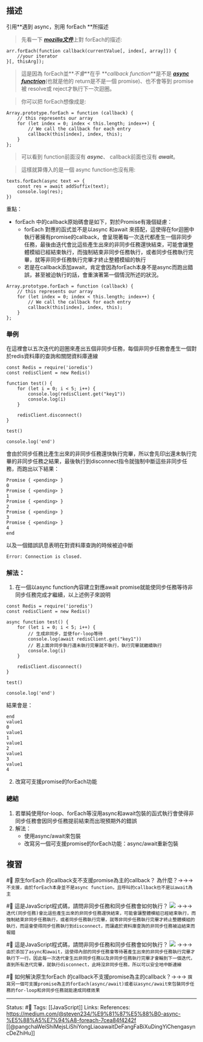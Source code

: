 ## 描述

引用**遇到 async，別用 forEach **所描述

> 先看一下 [**_mozilla文件_**](https://developer.mozilla.org/zh-TW/docs/Web/JavaScript/Reference/Global_Objects/Array/forEach)上對 forEach的描述:

```
arr.forEach(function callback(currentValue[, index[, array]]) {  
    //your iterator  
}[, thisArg]);
```

> 這是因為 forEach並**_不會_**在乎 **_callback function_**是不是 [**_async functrion_**](https://developer.mozilla.org/zh-TW/docs/Web/JavaScript/Reference/Statements/async_function)(也就是他的 return是不是一個 promise)、也不會等到 promise被 resolve或 reject才執行下一次迴圈。

> 你可以把 forEach想像成是:
```
Array.prototype.forEach = function (callback) {  
    // this represents our array  
    for (let index = 0; index < this.length; index++) {  
        // We call the callback for each entry  
        callback(this[index], index, this);  
    }  
};
```

> 可以看到 function前面沒有 **_async_**、 callback前面也沒有 **_await_**。

> 這樣就算傳入的是一個 async function也沒有用:

```
texts.forEach(async text => {  
    const res = await addSuffix(text);  
    console.log(res);  
})
```

重點：
- forEach 中的callback原始碼會是如下，對於Promise有幾個疑慮：
	- forEach 對應的函式並不是以async 和await 來搭配，這使得在for迴圈中執行著擁有promise的callback，會呈現著每一次迭代都產生一個非同步任務，最後由迭代會比這些產生出來的非同步任務還快結束，可能會讓整體模組已經結束執行，而強制結束非同步任務執行，或者同步任務執行完畢，就等非同步任務執行完畢才終止整體模組的執行
	- 若是在callback添加await，肯定會因為forEach本身不是async而跑出錯誤，甚至被迫執行的話，會重演著第一個情況所述的狀況。
```
Array.prototype.forEach = function (callback) {  
    // this represents our array  
    for (let index = 0; index < this.length; index++) {  
        // We call the callback for each entry  
        callback(this[index], index, this);  
    }  
};
```

### 舉例

在這裡會以五次迭代的迴圈來產出五個非同步任務，每個非同步任務會產生一個對於redis資料庫的查詢和關閉資料庫連線
```
const Redis = require('ioredis')
const redisClient = new Redis()

function test() {
	for (let i = 0; i < 5; i++) {
		console.log(redisClient.get("key1"))
		console.log(i)
	}

	redisClient.disconnect()
}

test()

console.log('end')
```

會由於同步任務比產生出來的非同步任務還快執行完畢，所以會先印出還未執行完畢的非同步任務之結果，最後執行到disconnect指令就強制中斷這些非同步任務，而跑出以下結果：
```
Promise { <pending> }
0
Promise { <pending> }
1
Promise { <pending> }
2
Promise { <pending> }
3
Promise { <pending> }
4
end
```
以及一個錯誤訊息表明在對資料庫查詢的時候被迫中斷
```
Error: Connection is closed.
```
### 解法：
1. 在一個以async function內容建立對應await promise就能使同步任務等待非同步任務完成才繼續，以上述例子來說明
```
const Redis = require('ioredis')
const redisClient = new Redis()

async function test() {
	for (let i = 0; i < 5; i++) {
		// 生成非同步，並使for-loop等待
		console.log(await redisClient.get("key1"))
		// 若上面非同步執行還未執行完畢就不執行，執行完畢就繼續執行
		console.log(i)
	}

	redisClient.disconnect()
}

test()

console.log('end')
```

結果會是：
```
end
value1
0
value1
1
value1
2
value1
3
value1
4
```
2. 改寫可支援promise的forEach功能


### 總結
1. 若單純使用for-loop、forEach等沒用async和await包裝的函式執行會使得非同步任務會因同步任務提前結束而出現預期外的錯誤
2. 解法：
	- 使用async/await來包裝
	- 改寫另一個可支援promise的forEach功能：async/await重新包裝



## 複習
#🧠 原生forEach 的callback支不支援promise為主的callback？ 為什麼？->->-> `不支援，由於forEach本身並不是async function，且呼叫的callback也不是以await為主`
<!--SR:!2022-07-23,26,250-->

#🧠 這是JavaScript程式碼，請問非同步任務和同步任務會如何執行？ ![](https://res.cloudinary.com/dqfxgtyoi/image/upload/v1655196893/blog/promise/synctask-promise_woeyvm.png) ->->-> `迭代(同步任務)會比這些產生出來的非同步任務還快結束，可能會讓整體模組已經結束執行，而強制結束非同步任務執行，或者同步任務執行完畢，就等非同步任務執行完畢才終止整體模組的執行，而這會使得同步任務執行到disconnect，而讓處於資料庫查詢的非同步任務被迫結束而報錯`
<!--SR:!2022-07-25,27,250-->


#🧠  這是JavaScript程式碼，請問非同步任務和同步任務會如何執行？ ![](https://res.cloudinary.com/dqfxgtyoi/image/upload/v1655196893/blog/promise/asynctask-promise_sm80it.png) ->->-> `由於添加了async和await，這使得內部的同步任務會等待著產生出來的非同步任務執行完畢才執行下一行。因此每一次迭代會生出非同步任務以及非同步任務執行完畢才會輪到下一個迭代，直到所有迭代完畢，就執行disconnect，此時沒非同步任務，所以可以安全地中斷連線`
<!--SR:!2022-07-23,26,250-->

#🧠 如何解決原生forEach 的callback不支援promise為主的callback？->->-> `撰寫另一個可支援promise為主的forEach(async/await)或者以async/await來包裝同步任務的for-loop和非同步任務就能達成同樣效果`
<!--SR:!2022-09-09,54,250-->

---
Status: #🌱 
Tags:
[[JavaScript]]
Links:
References:
https://medium.com/@steven234/%E9%81%87%E5%88%B0-async-%E5%88%A5%E7%94%A8-foreach-7cea84f4242f
[[@pangchaWeiShiMejsLiShiYongLiaoawaitDeFangFaBiXuDingYiChengasyncDeZhiHu]]